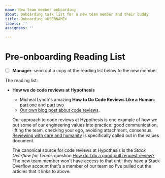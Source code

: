 ```yaml
---
name: New team member onboarding
about: Onboarding task list for a new team member and their buddy
title: Onboarding <USERNAME>
labels: ''
assignees: ''

---
```


# Pre-onboarding Reading List

- [ ] **Manager**: send out a copy of the reading list below to the new member

The reading list:

* **How we do code reviews at Hypothesis**

  * Micheal Lynch's amazing **How to Do Code Reviews Like a Human**: [part one](https://mtlynch.io/human-code-reviews-1/) and [part two](https://mtlynch.io/human-code-reviews-2/)
  * [Our own blog post about code reviews](https://www.seanh.cc/2016/10/04/code-review/).

  Our approach to code reviews at Hypothesis is one example of how we put some of our engineering values into practice: good communication, lifting the team, checking your ego, avoiding attachment, consensus. [Reviewing with care and humanity](https://hyp.is/-Q6K2gwfEe2htfvft46lfg/web.hypothes.is/jobs/engineering-values/) is specifically called out in the values document.

  The canonical source for code reviews at Hypothesis is the _Stack Overflow for Teams_ question [How do I do a good pull request review?](https://stackoverflow.com/c/hypothesis/questions/303) The new team member won't have access to that until they have a Stack Overflow account that's a member of our team so I've pulled out the articles that it links to above.
